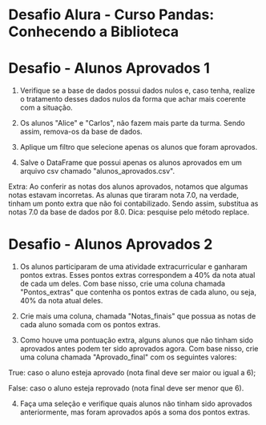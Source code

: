 # Desafio Alura - Curso Pandas: Conhecendo a Biblioteca

# Desafio - Alunos Aprovados 1

1) Verifique se a base de dados possui dados nulos e, caso tenha, realize o tratamento desses dados nulos da forma que achar mais coerente com a situação.

2) Os alunos "Alice" e "Carlos", não fazem mais parte da turma. Sendo assim, remova-os da base de dados.

3) Aplique um filtro que selecione apenas os alunos que foram aprovados.

4) Salve o DataFrame que possui apenas os alunos aprovados em um arquivo csv chamado "alunos_aprovados.csv".

  Extra: Ao conferir as notas dos alunos aprovados, notamos que algumas notas estavam incorretas. As alunas que tiraram nota 7.0, na verdade, tinham um ponto extra que não foi contabilizado. Sendo assim, substitua as notas     7.0 da base de dados por 8.0. Dica: pesquise pelo método replace.





# Desafio - Alunos Aprovados 2

1) Os alunos participaram de uma atividade extracurricular e ganharam pontos extras. Esses pontos extras correspondem a 40% da nota atual de cada um deles. Com base nisso, crie uma coluna chamada "Pontos_extras" que contenha os pontos extras de cada aluno, ou seja, 40% da nota atual deles.

2) Crie mais uma coluna, chamada "Notas_finais" que possua as notas de cada aluno somada com os pontos extras.

3) Como houve uma pontuação extra, alguns alunos que não tinham sido aprovados antes podem ter sido aprovados agora. Com base nisso, crie uma coluna chamada "Aprovado_final" com os seguintes valores:

  True: caso o aluno esteja aprovado (nota final deve ser maior ou igual a 6);

  False: caso o aluno esteja reprovado (nota final deve ser menor que 6).

4) Faça uma seleção e verifique quais alunos não tinham sido aprovados anteriormente, mas foram aprovados após a soma dos pontos extras.

